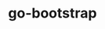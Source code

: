 ---
title: "go-bootstrap"
layout: cache
categories: [package, develop-2025-01-05]
meta: {"versions": ["1.20.6"], "compilers": ["gcc@=10.5.0", "gcc@=11.4.0", "gcc@=13.3.0"], "oss": ["centos7", "rhel8", "ubuntu22.04"], "platforms": ["linux"], "targets": ["aarch64", "x86_64_v3"], "stacks": ["developer-tools-aarch64-linux-gnu", "developer-tools-x86_64_v3-linux-gnu", "hep", "root"], "num_specs": 3, "num_specs_by_stack": {"developer-tools-x86_64_v3-linux-gnu": 1, "root": 3, "developer-tools-aarch64-linux-gnu": 1, "hep": 1}}
spec_details: [{"hash": "ygv6vufa2cybfvycr2qnxwohxgdkxl3f", "compiler": "gcc@=10.5.0", "versions": ["1.20.6"], "os": "centos7", "platform": "linux", "target": "x86_64_v3", "variants": ["build_system=generic"], "stacks": ["developer-tools-x86_64_v3-linux-gnu", "root"], "size": "-", "tarball": "https://binaries.spack.io/develop-2025-01-05/build_cache/linux-centos7-x86_64_v3/gcc-10.5.0/go-bootstrap-1.20.6/linux-centos7-x86_64_v3-gcc-10.5.0-go-bootstrap-1.20.6-ygv6vufa2cybfvycr2qnxwohxgdkxl3f.spack"}, {"hash": "rtgigtl7ub2krtii3p3lczqvrla7hvvb", "compiler": "gcc@=13.3.0", "versions": ["1.20.6"], "os": "rhel8", "platform": "linux", "target": "aarch64", "variants": ["build_system=generic"], "stacks": ["root", "developer-tools-aarch64-linux-gnu"], "size": "-", "tarball": "https://binaries.spack.io/develop-2025-01-05/build_cache/linux-rhel8-aarch64/gcc-13.3.0/go-bootstrap-1.20.6/linux-rhel8-aarch64-gcc-13.3.0-go-bootstrap-1.20.6-rtgigtl7ub2krtii3p3lczqvrla7hvvb.spack"}, {"hash": "6ayqluuznjiqr65inwfga5o4eyvald24", "compiler": "gcc@=11.4.0", "versions": ["1.20.6"], "os": "ubuntu22.04", "platform": "linux", "target": "x86_64_v3", "variants": ["build_system=generic"], "stacks": ["root", "hep"], "size": "-", "tarball": "https://binaries.spack.io/develop-2025-01-05/build_cache/linux-ubuntu22.04-x86_64_v3/gcc-11.4.0/go-bootstrap-1.20.6/linux-ubuntu22.04-x86_64_v3-gcc-11.4.0-go-bootstrap-1.20.6-6ayqluuznjiqr65inwfga5o4eyvald24.spack"}]
---